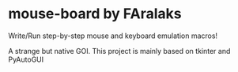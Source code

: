 # mouse-board by FAralaks
Write/Run step-by-step mouse and keyboard emulation macros!

A strange but native GOI. This project is mainly based on tkinter and PyAutoGUI
